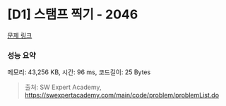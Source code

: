 # [D1] 스탬프 찍기 - 2046 

[문제 링크](https://swexpertacademy.com/main/code/problem/problemDetail.do?contestProbId=AV5QKdT6AyYDFAUq) 

### 성능 요약

메모리: 43,256 KB, 시간: 96 ms, 코드길이: 25 Bytes



> 출처: SW Expert Academy, https://swexpertacademy.com/main/code/problem/problemList.do